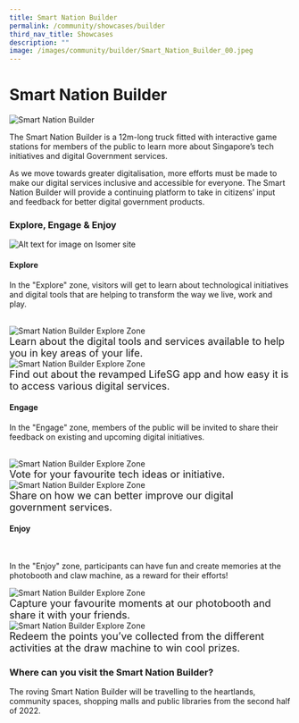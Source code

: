 ```yaml
---
title: Smart Nation Builder
permalink: /community/showcases/builder
third_nav_title: Showcases
description: ""
image: /images/community/builder/Smart_Nation_Builder_00.jpeg
---
```

# Smart Nation Builder 

![Smart Nation Builder](/images/community/builder/Smart_Nation_Builder_00.jpeg)

The Smart Nation Builder is a 12m-long truck fitted with interactive game stations for members of the public to learn more about Singapore’s tech initiatives and digital Government services. 

As we move towards greater digitalisation, more efforts must be made to make our digital services inclusive and accessible for everyone. The Smart Nation Builder will provide a continuing platform to take in citizens’ input and feedback for better digital government products.


### Explore, Engage & Enjoy

![Alt text for image on Isomer site](/images/community/builder/Smart_Nation_Builder_02.jpeg)


#### Explore

In the "Explore" zone, visitors will get to learn about technological initiatives and digital tools that are helping to transform the way we live, work and play.

<br>

<div class="row">
<div class="col"> 
<img src="/images/community/builder/Smart_Nation_Builder_03.jpeg" alt="Smart Nation Builder Explore Zone"><br>
<div class="para" style="font-size:18px">Learn about the digital tools and services available to help you in key areas of your life.
</div>

</div>
	<div class="col"> 
<img src="images/community/builder/Smart_Nation_Builder_04.jpeg" alt="Smart Nation Builder Explore Zone"><br>
	<div class="para" style="font-size:18px">Find out about the revamped LifeSG app and how easy it is to access various digital services.
</div>

</div></div>

#### Engage

In the "Engage" zone, members of the public will be invited to share their feedback on existing and upcoming digital initiatives.

<br>

<div class="row">
<div class="col"> 
<img src="images/community/builder/Smart_Nation_Builder_05.jpeg" alt="Smart Nation Builder Explore Zone"><br>
<div class="para" style="font-size:18px">Vote for your favourite tech ideas or initiative.
</div>

</div>
	<div class="col"> 
<img src="images/community/builder/Smart_Nation_Builder_07.jpeg" alt="Smart Nation Builder Explore Zone"><br>
	<div class="para" style="font-size:18px">Share on how we can better improve our digital government services. 
</div>

</div></div>

#### Enjoy

<br>

In the "Enjoy" zone, participants can have fun and create memories at the photobooth and claw machine, as a reward for their efforts!

<div class="row">
<div class="col"> 
<img src="images/community/builder/Smart_Nation_Builder_08.jpeg" alt="Smart Nation Builder Explore Zone"><br>
<div class="para" style="font-size:18px">Capture your favourite moments at our photobooth and share it with your friends. 
</div>

</div>
	<div class="col"> 
<img src="images/community/builder/Smart_Nation_Builder_09.jpeg" alt="Smart Nation Builder Explore Zone"><br>
	<div class="para" style="font-size:18px">Redeem the points you’ve collected from the different activities at the draw machine to win cool prizes.
</div>

</div></div>

### Where can you visit the Smart Nation Builder?

The roving Smart Nation Builder will be travelling to the heartlands, community spaces, shopping malls and public libraries from the second half of 2022.